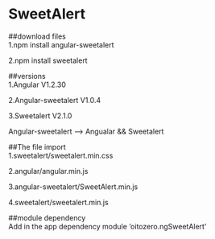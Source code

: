 # SweetAlert

##download files<br>
  1.npm install angular-sweetalert

  2.npm install sweetalert

##versions<br>
  1.Angular V1.2.30

  2.Angular-sweetalert V1.0.4

  3.Sweetalert V2.1.0

Angular-sweetalert --> Angualar && Sweetalert 

##The file import<br>
  1.sweetalert/sweetalert.min.css

  2.angular/angular.min.js

  3.angular-sweetalert/SweetAlert.min.js
  
  4.sweetalert/sweetalert.min.js

##module dependency <br>
  Add in the app dependency module ‘oitozero.ngSweetAlert’



